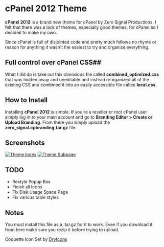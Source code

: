 # cPanel 2012 Theme #

**cPanel 2012** is a brand new theme for cPanel by Zero Signal Productions. I felt that there was a lack of themes, especially good themes, for cPanel so I decided to make my own.

Since cPanel is full of disjointed code and pretty much follows no rhyme or reason for anything it wasn't the easiest to try and organize everything.

## Full control over cPanel CSS##

What I did do is take out this obnoxious file called **combined_optimized.css** that was hidden away and uneditable and instead reorganized all of the existing CSS and combined it into an easily accessible file called **local.css**.

## How to Install ##

Installing **cPanel 2012** is simple. If you're a reseller or root cPanel user simply log in to your main account and go to **Branding Editor > Create or Upload Branding**. From there you simply upload the **zero_signal.cpbranding.tar.gz** file.

## Screenshots ##

[![Theme Index](http://i.imgur.com/gf3q2s.png)](http://i.imgur.com/gf3q2s.png)
[![Theme Subpage](http://i.imgur.com/avipRs.png)](http://i.imgur.com/avipR.png)

## TODO ##
* Restyle Popup Box
* Finish all Icons
* Fix Disk Usage Space Page
* Fix various table styles

## Notes ##
You must install this file as a .tar.gz for it to work. Even if you download it from here make sure you rezip it before trying to upload.

Coquette Icon Set by [DryIcons](http://dryicons.com)